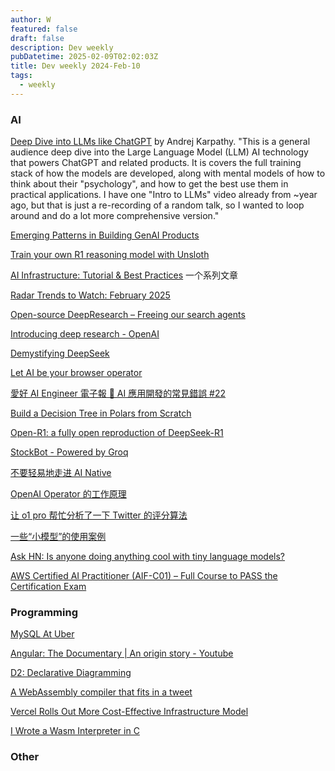 ```yaml
---
author: W
featured: false
draft: false
description: Dev weekly
pubDatetime: 2025-02-09T02:02:03Z
title: Dev weekly 2024-Feb-10
tags:
  - weekly
---
```


### AI

[Deep Dive into LLMs like ChatGPT](https://www.youtube.com/watch?v=7xTGNNLPyMI) by Andrej Karpathy. "This is a general audience deep dive into the Large Language Model (LLM) AI technology that powers ChatGPT and related products. It is covers the full training stack of how the models are developed, along with mental models of how to think about their "psychology", and how to get the best use them in practical applications. I have one "Intro to LLMs" video already from ~year ago, but that is just a re-recording of a random talk, so I wanted to loop around and do a lot more comprehensive version."

[Emerging Patterns in Building GenAI Products](https://martinfowler.com/articles/gen-ai-patterns/)

[Train your own R1 reasoning model with Unsloth](https://unsloth.ai/blog/r1-reasoning?s=09)

[AI Infrastructure: Tutorial & Best Practices](https://nexla.com/ai-infrastructure/) 一个系列文章

[]()

[Radar Trends to Watch: February 2025](https://www.oreilly.com/radar/radar-trends-to-watch-february-2025/)

[Open-source DeepResearch – Freeing our search agents](https://huggingface.co/blog/open-deep-research)

[Introducing deep research - OpenAI](https://openai.com/index/introducing-deep-research/)

[Demystifying DeepSeek](https://www.thoughtworks.com/insights/blog/generative-ai/demystifying-deepseek?utm_source=pocket_shared)

[Let AI be your browser operator](https://github.com/web-infra-dev/midscene)

[愛好 AI Engineer 電子報 🚀 AI 應用開發的常見錯誤 #22](https://ihower.tw/blog/archives/12621)

[Build a Decision Tree in Polars from Scratch](https://medium.com/towards-data-science/build-a-decision-tree-in-polars-from-scratch-d48892926ecf)

[Open-R1: a fully open reproduction of DeepSeek-R1](https://huggingface.co/blog/open-r1)

[StockBot - Powered by Groq](https://vercel.com/templates/next.js/stockbot-powered-by-groq)

[不要轻易地走进 AI Native](https://1q43.blog/post/10736/)

[OpenAI Operator 的工作原理](https://baoyu.io/blog/openai-operator-how-it-works)

[让 o1 pro 帮忙分析了一下 Twitter 的评分算法](https://baoyu.io/blog/o1-pro-twitter-rating-algorithm)

[一些“小模型”的使用案例](https://baoyu.io/blog/small-model-use-cases)

[Ask HN: Is anyone doing anything cool with tiny language models?](https://news.ycombinator.com/item?id=42784365)

[]()

[AWS Certified AI Practitioner (AIF-C01) – Full Course to PASS the Certification Exam](https://www.youtube.com/watch?v=WZeZZ8_W-M4)

[]()

[]()

[]()

[]()

[]()

[]()

[]()

### Programming

[MySQL At Uber](https://www.uber.com/en-JP/blog/mysql-at-uber/)

[Angular: The Documentary | An origin story - Youtube](https://www.youtube.com/watch?v=cRC9DlH45lA)

[D2: Declarative Diagramming](https://d2lang.com/)

[A WebAssembly compiler that fits in a tweet](https://wasmgroundup.com/blog/wasm-compiler-in-a-tweet/)

[Vercel Rolls Out More Cost-Effective Infrastructure Model](https://thenewstack.io/vercel-rolls-out-more-cost-effective-infrastructure-model/)

[I Wrote a Wasm Interpreter in C](https://irreducible.io/blog/my-wasm-interpreter/?utm_source=pocket_shared)

[]()

[]()

[]()

[]()

[]()

[]()

### Other

[]()

[]()

[]()

[]()

[]()

[]()

[]()

[]()

[]()

[]()

[]()

[]()

[]()

[]()

[]()

[]()

[]()

[]()

[]()

[]()

[]()

[]()

[]()

[]()

[]()

[]()

[]()

[]()

[]()

[]()

[]()

[]()

[]()

[]()

[]()

[]()

[]()

[]()

[]()

[]()

[]()

[]()

[]()

[]()

[]()

[]()

[]()

[]()

[]()

[]()

[]()

[]()

[]()

[]()

[]()

[]()

[]()

[]()

[]()

[]()

[]()

[]()

[]()

[]()

[]()

[]()

[]()

[]()

[]()

[]()

[]()

[]()

[]()

[]()

[]()

[]()

[]()

[]()

[]()

[]()

[]()

[]()

[]()

[]()

[]()

[]()

[]()

[]()

[]()

[]()

[]()

[]()

[]()

[]()

[]()

[]()

[]()

[]()

[]()

[]()

